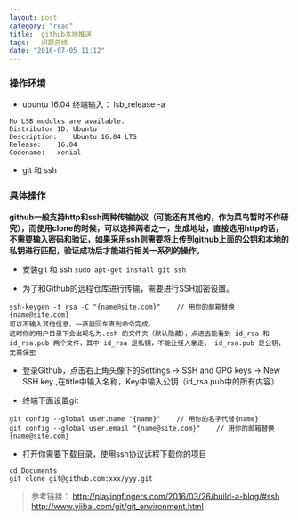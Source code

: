 ```yaml
---
layout: post
category: "read"
title:  github本地推送
tags:   问题总结
date: "2016-07-05 11:12"
---
```



### 操作环境

- ubuntu 16.04 终端输入： lsb_release -a

```ssh
No LSB modules are available.
Distributor ID:	Ubuntu
Description:	Ubuntu 16.04 LTS
Release:	16.04
Codename:	xenial
```

<!-- more -->


- git 和 ssh

### 具体操作

**github一般支持http和ssh两种传输协议（可能还有其他的，作为菜鸟暂时不作研究），而使用clone的时候，可以选择两者之一，生成地址，直接选用http的话，
不需要输入密码和验证，如果采用ssh则需要将上传到github上面的公钥和本地的私钥进行匹配，验证成功后才能进行相关一系列的操作。**

- 安装git 和 ssh `sudo apt-get install git ssh`

- 为了和Github的远程仓库进行传输，需要进行SSH加密设置。

```ssh
ssh-keygen -t rsa -C "{name@site.com}"    // 用你的邮箱替换{name@site.com}
可以不输入其他信息，一直敲回车直到命令完成。
这时你的用户目录下会出现名为.ssh 的文件夹（默认隐藏），点进去能看到 id_rsa 和 id_rsa.pub 两个文件，其中 id_rsa 是私钥，不能让怪人拿走， id_rsa.pub 是公钥，无需保密
```

- 登录Github，点击右上角头像下的Settings -> SSH and GPG keys -> New SSH key ,在title中输入名称，Key中输入公钥（id_rsa.pub中的所有内容）

- 终端下面设置git

```ssh
git config --global user.name "{name}"    // 用你的名字代替{name}
git config --global user.email "{name@site.com}"    // 用你的邮箱替换{name@site.com}
```

- 打开你需要下载目录，使用ssh协议远程下载你的项目

```ssh
cd Documents
git clone git@github.com:xxx/yyy.git
```

> 参考链接：
> http://playingfingers.com/2016/03/26/build-a-blog/#ssh
> http://www.yiibai.com/git/git_environment.html
